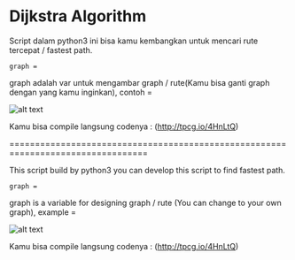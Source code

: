 # Dijkstra Algorithm

Script dalam python3 ini bisa kamu kembangkan untuk mencari rute tercepat / fastest path.

```
graph = 
```

graph adalah var untuk mengambar graph / rute(Kamu bisa ganti graph dengan yang kamu inginkan), contoh =

![alt text](https://preview.ibb.co/i2S1Nz/Drawing.png)

Kamu bisa compile langsung codenya : (http://tpcg.io/4HnLtQ)

=================================================================================

This script build by python3 you can develop this script to find fastest path.

```
graph = 
```

graph is a variable for designing graph / rute (You can change to your own graph), example =

![alt text](https://preview.ibb.co/i2S1Nz/Drawing.png)

Kamu bisa compile langsung codenya : (http://tpcg.io/4HnLtQ)
